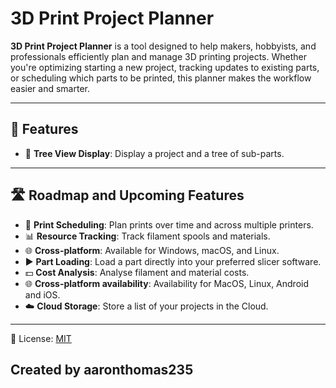 # 3D Print Project Planner

**3D Print Project Planner** is a tool designed to help makers, hobbyists, and professionals efficiently plan and manage 3D printing projects. Whether you're optimizing starting a new project, tracking updates to existing parts, or scheduling which parts to be printed, this planner makes the workflow easier and smarter.

---

## 🚀 Features

- 📂 **Tree View Display**: Display a project and a tree of sub-parts.

---

## 🛣️ Roadmap and Upcoming Features

- 📆 **Print Scheduling**: Plan prints over time and across multiple printers.
- 📊 **Resource Tracking**: Track filament spools and materials.
- 🌐 **Cross-platform**: Available for Windows, macOS, and Linux.
- ▶️ **Part Loading**: Load a part directly into your preferred slicer software.
- 💵 **Cost Analysis**: Analyse filament and material costs.
- 🌐 **Cross-platform availability**: Availability for MacOS, Linux, Android and iOS.
- ☁️ **Cloud Storage**: Store a list of your projects in the Cloud.

---

📄 License: [MIT](./LICENSE)


## Created by aaronthomas235
